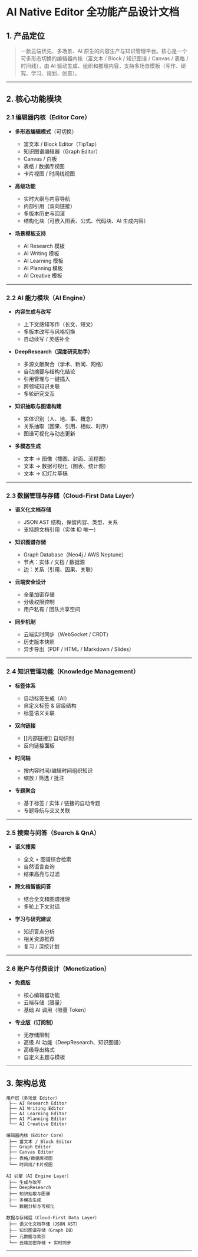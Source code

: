 # **AI Native Editor 全功能产品设计文档**

## **1. 产品定位**

> 一款云端优先、多场景、AI 原生的内容生产与知识管理平台。核心是一个可多形态切换的编辑器内核（富文本 / Block / 知识图谱 / Canvas / 表格 / 时间线），由 AI 驱动生成、组织和推理内容，支持多场景模板（写作、研究、学习、规划、创意）。

---

## **2. 核心功能模块**

### **2.1 编辑器内核（Editor Core）**

* **多形态编辑模式**（可切换）

  * 富文本 / Block Editor（TipTap）
  * 知识图谱编辑器（Graph Editor）
  * Canvas / 白板
  * 表格 / 数据库视图
  * 卡片视图 / 时间线视图
* **高级功能**

  * 实时大纲与内容导航
  * 内部引用（双向链接）
  * 多版本历史与回滚
  * 结构化块（可嵌入图表、公式、代码块、AI 生成内容）
* **场景模板支持**

  * AI Research 模板
  * AI Writing 模板
  * AI Learning 模板
  * AI Planning 模板
  * AI Creative 模板

---

### **2.2 AI 能力模块（AI Engine）**

* **内容生成与改写**

  * 上下文感知写作（长文、短文）
  * 多版本改写与风格切换
  * 自动续写 / 灵感补全
* **DeepResearch（深度研究助手）**

  * 多源文献聚合（学术、新闻、网络）
  * 自动摘要与结构化结论
  * 引用管理与一键插入
  * 跨领域知识关联
  * 多轮研究交互
* **知识抽取与图谱构建**

  * 实体识别（人、地、事、概念）
  * 关系抽取（因果、引用、相似、时序）
  * 图谱可视化与动态更新
* **多模态生成**

  * 文本 → 图像（插图、封面、流程图）
  * 文本 → 数据可视化（图表、统计图）
  * 文本 → 幻灯片草稿

---

### **2.3 数据管理与存储（Cloud-First Data Layer）**

* **语义化文档存储**

  * JSON AST 结构，保留内容、类型、关系
  * 支持跨文档引用（实体 ID 唯一）
* **知识图谱存储**

  * Graph Database（Neo4j / AWS Neptune）
  * 节点：实体 / 文档 / 数据源
  * 边：关系（引用、因果、关联）
* **云端安全设计**

  * 全量加密存储
  * 分级权限控制
  * 用户私有 / 团队共享空间
* **同步机制**

  * 云端实时同步（WebSocket / CRDT）
  * 历史版本快照
  * 异步导出（PDF / HTML / Markdown / Slides）

---

### **2.4 知识管理功能（Knowledge Management）**

* **标签体系**

  * 自动标签生成（AI）
  * 自定义标签 & 层级结构
  * 标签语义关联
* **双向链接**

  * \[\[内部链接]] 自动识别
  * 反向链接面板
* **时间轴**

  * 按内容时间/编辑时间组织知识
  * 缩放 / 筛选 / 批注
* **专题聚合**

  * 基于标签 / 实体 / 链接的自动专题
  * 专题导航与交叉关联

---

### **2.5 搜索与问答（Search & QnA）**

* **语义搜索**

  * 全文 + 图谱综合检索
  * 自然语言查询
  * 结果高亮与过滤
* **跨文档智能问答**

  * 结合全文和图谱推理
  * 多轮上下文对话
* **学习与研究建议**

  * 知识盲点分析
  * 相关资源推荐
  * 复习 / 深挖计划

---

### **2.6 账户与付费设计（Monetization）**

* **免费版**

  * 核心编辑器功能
  * 云端存储（限量）
  * 基础 AI 调用（限量 Token）
* **专业版（订阅制）**

  * 无存储限制
  * 高级 AI 功能（DeepResearch、知识图谱）
  * 高级导出格式
  * 自定义主题与模板

---

## **3. 架构总览**

```
用户层（多场景 Editor）
 ├── AI Research Editor
 ├── AI Writing Editor
 ├── AI Learning Editor
 ├── AI Planning Editor
 └── AI Creative Editor

编辑器内核（Editor Core）
 ├── 富文本 / Block Editor
 ├── Graph Editor
 ├── Canvas Editor
 ├── 表格/数据库视图
 └── 时间线/卡片视图

AI 引擎（AI Engine Layer）
 ├── 生成与改写
 ├── DeepResearch
 ├── 知识抽取与图谱
 ├── 多模态生成
 └── 数据分析与可视化

数据与存储层（Cloud-First Data Layer）
 ├── 语义化文档存储（JSON AST）
 ├── 知识图谱存储（Graph DB）
 ├── 元数据与索引
 └── 云端加密存储 + 实时同步
```

---
